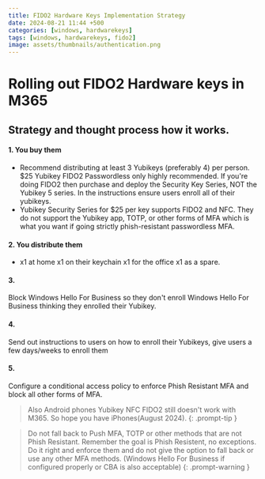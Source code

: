 ```yaml
---
title: FIDO2 Hardware Keys Implementation Strategy
date: 2024-08-21 11:44 +500
categories: [windows, hardwarekeys]
tags: [windows, hardwarekeys, fido2]
image: assets/thumbnails/authentication.png
---
```


# Rolling out FIDO2 Hardware keys in M365

## Strategy and thought process how it works.

#### 1. You buy them

- Recommend distributing at least 3 Yubikeys (preferably 4) per person. $25 Yubikey FIDO2 Passwordless only highly recommended. If you're doing FIDO2 then purchase and deploy the Security Key Series, NOT the Yubikey 5 series. In the instructions ensure users enroll all of their yubikeys.
- Yubikey Security Series for $25 per key supports FIDO2 and NFC. They do not support the Yubikey app, TOTP, or other forms of MFA which is what you want if going strictly phish-resistant passwordless MFA.

#### 2. You distribute them

- x1 at home x1 on their keychain x1 for the office x1 as a spare.

#### 3.

Block Windows Hello For Business so they don't enroll Windows Hello For Business thinking they enrolled their Yubikey.

#### 4.

Send out instructions to users on how to enroll their Yubikeys, give users a few days/weeks to enroll them

#### 5.

Configure a conditional access policy to enforce Phish Resistant MFA and block all other forms of MFA.

<!-- prettier-ignore -->
> Also Android phones Yubikey NFC FIDO2 still doesn't work with M365. So hope you have iPhones(August 2024).
{: .prompt-tip }

<!-- prettier-ignore -->
> Do not fall back to Push MFA, TOTP or other methods that are not Phish Resistant. Remember the goal is Phish Resistent, no exceptions. Do it right and enforce them and do not give the option to fall back or use any other MFA methods. (Windows Hello For Business if configured properly or CBA is also acceptable)
{: .prompt-warning }
